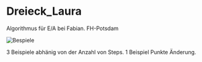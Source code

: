 # Dreieck_Laura

Algorithmus für E/A bei Fabian. FH-Potsdam

![Bespiele](/4Beispiel.jpg)

3 Beispiele abhänig von der Anzahl von Steps. 1 Beispiel Punkte Änderung.
